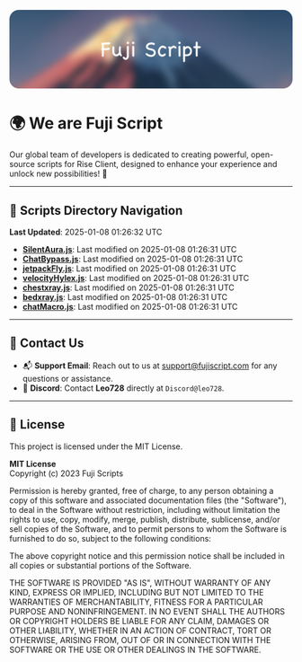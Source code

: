 ![Banner](.github/b.webp)

# 🌍 **We are Fuji Script**

Our global team of developers is dedicated to creating powerful, open-source scripts for Rise Client, designed to enhance your experience and unlock new possibilities! 🌟

---
<!-- SCRIPTS_NAVIGATION_START -->
## 📂 **Scripts Directory Navigation**

**Last Updated**: 2025-01-08 01:26:32 UTC

- **[SilentAura.js](scripts/SilentAura.js)**: Last modified on 2025-01-08 01:26:31 UTC
- **[ChatBypass.js](scripts/ChatBypass.js)**: Last modified on 2025-01-08 01:26:31 UTC
- **[jetpackFly.js](scripts/jetpackFly.js)**: Last modified on 2025-01-08 01:26:31 UTC
- **[velocityHylex.js](scripts/velocityHylex.js)**: Last modified on 2025-01-08 01:26:31 UTC
- **[chestxray.js](scripts/chestxray.js)**: Last modified on 2025-01-08 01:26:31 UTC
- **[bedxray.js](scripts/bedxray.js)**: Last modified on 2025-01-08 01:26:31 UTC
- **[chatMacro.js](scripts/chatMacro.js)**: Last modified on 2025-01-08 01:26:31 UTC

<!-- SCRIPTS_NAVIGATION_END -->

---

## 💬 **Contact Us**  
- 📬 **Support Email**: Reach out to us at [support@fujiscript.com](mailto:support@fujiscript.com) for any questions or assistance.  
- 💬 **Discord**: Contact **Leo728** directly at `Discord@leo728`.

---

## 📜 **License**

This project is licensed under the MIT License.  

**MIT License**  
Copyright (c) 2023 Fuji Scripts  

Permission is hereby granted, free of charge, to any person obtaining a copy of this software and associated documentation files (the "Software"), to deal in the Software without restriction, including without limitation the rights to use, copy, modify, merge, publish, distribute, sublicense, and/or sell copies of the Software, and to permit persons to whom the Software is furnished to do so, subject to the following conditions:  

The above copyright notice and this permission notice shall be included in all copies or substantial portions of the Software.  

THE SOFTWARE IS PROVIDED "AS IS", WITHOUT WARRANTY OF ANY KIND, EXPRESS OR IMPLIED, INCLUDING BUT NOT LIMITED TO THE WARRANTIES OF MERCHANTABILITY, FITNESS FOR A PARTICULAR PURPOSE AND NONINFRINGEMENT. IN NO EVENT SHALL THE AUTHORS OR COPYRIGHT HOLDERS BE LIABLE FOR ANY CLAIM, DAMAGES OR OTHER LIABILITY, WHETHER IN AN ACTION OF CONTRACT, TORT OR OTHERWISE, ARISING FROM, OUT OF OR IN CONNECTION WITH THE SOFTWARE OR THE USE OR OTHER DEALINGS IN THE SOFTWARE.  
